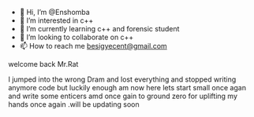- 👋 Hi, I’m @Enshomba
- 👀 I’m interested in c++
- 🌱 I’m currently learning c++ and forensic student
- 💞️ I’m looking to collaborate on c++
- 📫 How to reach me besigyecent@gmail.com

<!---
Enshomba/Enshomba is a ✨ special ✨ repository because its `README.md` (this file) appears on your GitHub profile.
You can click the Preview link to take a look at your changes.
--->

welcome back 
Mr.Rat

I jumped into the wrong Dram and lost everything and stopped writing anymore code but luckily enough am now here lets start small once agan and write some enticers
amd once gain to ground zero for uplifting my hands once again .will be updating soon
